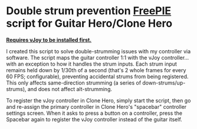 # Double strum prevention [FreePIE](https://andersmalmgren.github.io/FreePIE/) script for Guitar Hero/Clone Hero

[**Requires vJoy to be installed first.**](http://vjoystick.sourceforge.net/site/)

I created this script to solve double-strumming issues with my controller via software. The script maps the guitar controller 1:1 with the vJoy controller... with an exception to how it handles the strum inputs. Each strum input remains held down by 1/30th of a second (that's 2 whole frames for every 60 FPS; configurable), preventing accidental strums from being registered. This only affects same-direction strumming (a series of down-strums/up-strums), and does not affect alt-strumming.

To register the vJoy controller in Clone Hero, simply start the script, then go and re-assign the primary controller in Clone Hero's "spacebar" controller settings screen. When it asks to press a button on a controller, press the Spacebar again to register the vJoy controller instead of the guitar itself.
